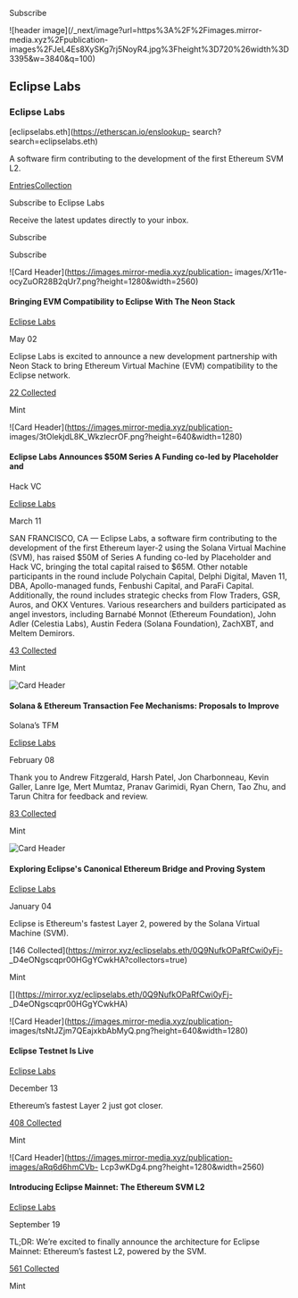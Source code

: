 [](https://mirror.xyz/)

Subscribe

![header image](/_next/image?url=https%3A%2F%2Fimages.mirror-
media.xyz%2Fpublication-
images%2FJeL4Es8XySKg7rj5NoyR4.jpg%3Fheight%3D720%26width%3D3395&w=3840&q=100)

## Eclipse Labs

### Eclipse Labs

[eclipselabs.eth](https://etherscan.io/enslookup-
search?search=eclipselabs.eth)

A software firm contributing to the development of the first Ethereum SVM L2.

[Entries](https://mirror.xyz/eclipselabs.eth)[Collection](https://mirror.xyz/eclipselabs.eth/collection)

Subscribe to Eclipse Labs

Receive the latest updates directly to your inbox.

Subscribe

Subscribe

![Card Header](https://images.mirror-media.xyz/publication-
images/Xr11e-ocyZuOR28B2qUr7.png?height=1280&width=2560)

#### Bringing EVM Compatibility to Eclipse With The Neon Stack

[Eclipse Labs](https://mirror.xyz/eclipselabs.eth)

May 02

Eclipse Labs is excited to announce a new development partnership with Neon
Stack to bring Ethereum Virtual Machine (EVM) compatibility to the Eclipse
network.

[22
Collected](https://mirror.xyz/eclipselabs.eth/STyh7rN2z9OUOPj7e2u30a8FvCr2IGQM3uwemy04tBw?collectors=true)

Mint

[](https://mirror.xyz/eclipselabs.eth/STyh7rN2z9OUOPj7e2u30a8FvCr2IGQM3uwemy04tBw)

![Card Header](https://images.mirror-media.xyz/publication-
images/3tOlekjdL8K_WkzlecrOF.png?height=640&width=1280)

#### Eclipse Labs Announces $50M Series A Funding co-led by Placeholder and
Hack VC

[Eclipse Labs](https://mirror.xyz/eclipselabs.eth)

March 11

SAN FRANCISCO, CA — Eclipse Labs, a software firm contributing to the
development of the first Ethereum layer-2 using the Solana Virtual Machine
(SVM), has raised $50M of Series A funding co-led by Placeholder and Hack VC,
bringing the total capital raised to $65M. Other notable participants in the
round include Polychain Capital, Delphi Digital, Maven 11, DBA, Apollo-managed
funds, Fenbushi Capital, and ParaFi Capital. Additionally, the round includes
strategic checks from Flow Traders, GSR, Auros, and OKX Ventures. Various
researchers and builders participated as angel investors, including Barnabé
Monnot (Ethereum Foundation), John Adler (Celestia Labs), Austin Federa
(Solana Foundation), ZachXBT, and Meltem Demirors.

[43
Collected](https://mirror.xyz/eclipselabs.eth/qIYObcXorTNP9EMZ-5R-5ZWBPrvgvWIPUZBAS85xn2Y?collectors=true)

Mint

[](https://mirror.xyz/eclipselabs.eth/qIYObcXorTNP9EMZ-5R-5ZWBPrvgvWIPUZBAS85xn2Y)

![Card Header](https://images.mirror-media.xyz/nft/9xasGo78VH1UthElNTiZ7.png)

#### Solana & Ethereum Transaction Fee Mechanisms: Proposals to Improve
Solana’s TFM

[Eclipse Labs](https://mirror.xyz/eclipselabs.eth)

February 08

Thank you to Andrew Fitzgerald, Harsh Patel, Jon Charbonneau, Kevin Galler,
Lanre Ige, Mert Mumtaz, Pranav Garimidi, Ryan Chern, Tao Zhu, and Tarun Chitra
for feedback and review.

[83
Collected](https://mirror.xyz/eclipselabs.eth/GTrrYpmxSY1ubQ0SEV5akF7EZXgA2XFr7FEjM3CUuaE?collectors=true)

Mint

[](https://mirror.xyz/eclipselabs.eth/GTrrYpmxSY1ubQ0SEV5akF7EZXgA2XFr7FEjM3CUuaE)

![Card Header](https://images.mirror-media.xyz/nft/dDrU7LmIZ6wDHBLSV7UFU.png)

#### Exploring Eclipse's Canonical Ethereum Bridge and Proving System

[Eclipse Labs](https://mirror.xyz/eclipselabs.eth)

January 04

Eclipse is Ethereum's fastest Layer 2, powered by the Solana Virtual Machine
(SVM).

[146 Collected](https://mirror.xyz/eclipselabs.eth/0Q9NufkOPaRfCwi0yFj-
_D4eONgscqpr00HGgYCwkHA?collectors=true)

Mint

[](https://mirror.xyz/eclipselabs.eth/0Q9NufkOPaRfCwi0yFj-
_D4eONgscqpr00HGgYCwkHA)

![Card Header](https://images.mirror-media.xyz/publication-
images/tsNtJZjm7QEajxkbAbMyQ.png?height=640&width=1280)

#### Eclipse Testnet Is Live

[Eclipse Labs](https://mirror.xyz/eclipselabs.eth)

December 13

Ethereum’s fastest Layer 2 just got closer.

[408
Collected](https://mirror.xyz/eclipselabs.eth/g_kdlnrbVXTjCMxGChfMMH5ZQcFjwq0VEnRj8FzuO6w?collectors=true)

Mint

[](https://mirror.xyz/eclipselabs.eth/g_kdlnrbVXTjCMxGChfMMH5ZQcFjwq0VEnRj8FzuO6w)

![Card Header](https://images.mirror-media.xyz/publication-images/aRq6d6hmCVb-
Lcp3wKDg4.png?height=1280&width=2560)

#### Introducing Eclipse Mainnet: The Ethereum SVM L2

[Eclipse Labs](https://mirror.xyz/eclipselabs.eth)

September 19

TL;DR: We’re excited to finally announce the architecture for Eclipse Mainnet:
Ethereum’s fastest L2, powered by the SVM.

[561
Collected](https://mirror.xyz/eclipselabs.eth/me7bXLWJDS177V6nl8j1uzF1mxpX6nbGOLNeyBAwXgs?collectors=true)

Mint

[](https://mirror.xyz/eclipselabs.eth/me7bXLWJDS177V6nl8j1uzF1mxpX6nbGOLNeyBAwXgs)


